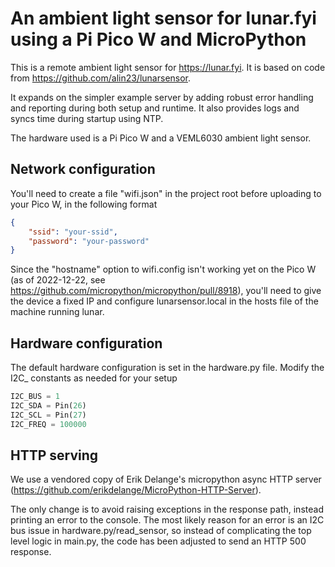 # An ambient light sensor for lunar.fyi using a Pi Pico W and MicroPython

This is a remote ambient light sensor for https://lunar.fyi.  It is based on code from https://github.com/alin23/lunarsensor.

It expands on the simpler example server by adding robust error handling and reporting during both setup and runtime.  It also provides logs and syncs time during startup using NTP. 

The hardware used is a Pi Pico W and a VEML6030 ambient light sensor.

## Network configuration

You'll need to create a file "wifi.json" in the project root before uploading to your Pico W, in the following format

```json
{
    "ssid": "your-ssid",
    "password": "your-password"
}
```

Since the "hostname" option to wifi.config isn't working yet on the Pico W (as of 2022-12-22, see https://github.com/micropython/micropython/pull/8918), you'll need to give the device a fixed IP and configure lunarsensor.local in the hosts file of the machine running lunar.

## Hardware configuration

The default hardware configuration is set in the hardware.py file.  Modify the I2C_ constants as needed for your setup

``` python
I2C_BUS = 1
I2C_SDA = Pin(26)
I2C_SCL = Pin(27)
I2C_FREQ = 100000
```
## HTTP serving

We use a vendored copy of Erik Delange's micropython async HTTP server (https://github.com/erikdelange/MicroPython-HTTP-Server).

The only change is to avoid raising exceptions in the response path, instead printing an error to the console.  The most likely reason for an error is an I2C bus issue in hardware.py/read_sensor, so instead of complicating the top level logic in main.py, the code has been adjusted to send an HTTP 500 response.